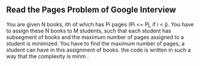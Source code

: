 ## Read the Pages Problem of  Google Interview
You are given N books, ith of which has Pi pages (Pi <= Pj, if i < j). You have  to assign these N books to M students, such that each student has subsegment of books and the maximum  number of  pages assigned to a student is minimized.
You have to find the maximum number of pages, a student can have  in this assignment of books.
the code is written in  such a way that  the complexity is minm  . 
